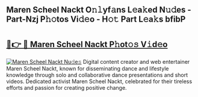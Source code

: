 ## Maren Scheel Nackt O𝚗𝚕yf𝚊ns L𝚎a𝚔ed N𝚞𝚍es - Part-Nzj P𝚑𝚘tos Vi𝚍𝚎o - H𝚘𝚝 Part L𝚎a𝚔s bfibP

# <h2><a href="http://kf5oex.oniu.top/?m=Maren+Scheel+Nackt">🔗👉 🔴 Maren Scheel Nackt P𝚑ot𝚘𝚜 V𝚒d𝚎o</a></h2>

[![Maren Scheel Nackt Nu𝚍e𝚜](https://i.imgur.com/0qMVB7G.gif)](http://kf5oex.oniu.top/?m=Maren+Scheel+Nackt)
Digital content creator and web entertainer Maren Scheel Nackt, known for disseminating dance and lifestyle knowledge through solo and collaborative dance presentations and short videos. Dedicated activist Maren Scheel Nackt, celebrated for their tireless efforts and passion for creating positive change.  
